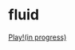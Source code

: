 # fluid
<html>
<a href="https://g2xpf.github.io/fluid" target="_blank">Play!(in progress)</a>
</html>
